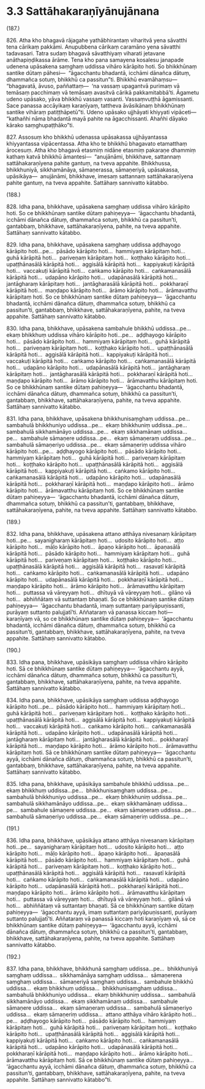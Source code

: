 

# 3.3 Sattāhakaraṇīyānujānana



(187.)

826\. Atha kho bhagavā rājagahe yathābhirantaṃ viharitvā yena sāvatthi tena cārikaṃ pakkāmi. Anupubbena cārikaṃ caramāno yena sāvatthi tadavasari. Tatra sudaṃ bhagavā sāvatthiyaṃ viharati jetavane anāthapiṇḍikassa ārāme. Tena kho pana samayena kosalesu janapade udenena upāsakena saṃghaṃ uddissa vihāro kārāpito hoti. So bhikkhūnaṃ santike dūtaṃ pāhesi—  “āgacchantu bhadantā, icchāmi dānañca dātuṃ, dhammañca sotuṃ, bhikkhū ca passitun”ti. Bhikkhū evamāhaṃsu—  “bhagavatā, āvuso, paññattaṃ—  ‘na vassaṃ upagantvā purimaṃ vā temāsaṃ pacchimaṃ vā temāsaṃ avasitvā cārikā pakkamitabbā’ti. Āgametu udeno upāsako, yāva bhikkhū vassaṃ vasanti. Vassaṃvuṭṭhā āgamissanti. Sace panassa accāyikaṃ karaṇīyaṃ, tattheva āvāsikānaṃ bhikkhūnaṃ santike vihāraṃ patiṭṭhāpetū”ti. Udeno upāsako ujjhāyati khiyyati vipāceti—  “kathañhi nāma bhadantā mayā pahite na āgacchissanti. Ahañhi dāyako kārako saṃghupaṭṭhāko”ti.

827\. Assosuṃ kho bhikkhū udenassa upāsakassa ujjhāyantassa khiyyantassa vipācentassa. Atha kho te bhikkhū bhagavato etamatthaṃ ārocesuṃ. Atha kho bhagavā etasmiṃ nidāne etasmiṃ pakaraṇe dhammiṃ kathaṃ katvā bhikkhū āmantesi—  “anujānāmi, bhikkhave, sattannaṃ sattāhakaraṇīyena pahite gantuṃ, na tveva appahite. Bhikkhussa, bhikkhuniyā, sikkhamānāya, sāmaṇerassa, sāmaṇeriyā, upāsakassa, upāsikāya—  anujānāmi, bhikkhave, imesaṃ sattannaṃ sattāhakaraṇīyena pahite gantuṃ, na tveva appahite. Sattāhaṃ sannivatto kātabbo.

(188.)

828\. Idha pana, bhikkhave, upāsakena saṃghaṃ uddissa vihāro kārāpito hoti. So ce bhikkhūnaṃ santike dūtaṃ pahiṇeyya—  ‘āgacchantu bhadantā, icchāmi dānañca dātuṃ, dhammañca sotuṃ, bhikkhū ca passitun’ti, gantabbaṃ, bhikkhave, sattāhakaraṇīyena, pahite, na tveva appahite. Sattāhaṃ sannivatto kātabbo.

829\. Idha pana, bhikkhave, upāsakena saṃghaṃ uddissa aḍḍhayogo kārāpito hoti…pe…  pāsādo kārāpito hoti…  hammiyaṃ kārāpitaṃ hoti…  guhā kārāpitā hoti…  pariveṇaṃ kārāpitaṃ hoti…  koṭṭhako kārāpito hoti…  upaṭṭhānasālā kārāpitā hoti…  aggisālā kārāpitā hoti…  kappiyakuṭi kārāpitā hoti…  vaccakuṭi kārāpitā hoti…  caṅkamo kārāpito hoti…  caṅkamanasālā kārāpitā hoti…  udapāno kārāpito hoti…  udapānasālā kārāpitā hoti…  jantāgharaṃ kārāpitaṃ hoti…  jantāgharasālā kārāpitā hoti…  pokkharaṇī kārāpitā hoti…  maṇḍapo kārāpito hoti…  ārāmo kārāpito hoti…  ārāmavatthu kārāpitaṃ hoti. So ce bhikkhūnaṃ santike dūtaṃ pahiṇeyya—  ‘āgacchantu bhadantā, icchāmi dānañca dātuṃ, dhammañca sotuṃ, bhikkhū ca passitun’ti, gantabbaṃ, bhikkhave, sattāhakaraṇīyena, pahite, na tveva appahite. Sattāhaṃ sannivatto kātabbo.

830\. Idha pana, bhikkhave, upāsakena sambahule bhikkhū uddissa…pe…  ekaṃ bhikkhuṃ uddissa vihāro kārāpito hoti…pe…  aḍḍhayogo kārāpito hoti…  pāsādo kārāpito hoti…  hammiyaṃ kārāpitaṃ hoti…  guhā kārāpitā hoti…  pariveṇaṃ kārāpitaṃ hoti…  koṭṭhako kārāpito hoti…  upaṭṭhānasālā kārāpitā hoti…  aggisālā kārāpitā hoti…  kappiyakuṭi kārāpitā hoti…  vaccakuṭi kārāpitā hoti…  caṅkamo kārāpito hoti…  caṅkamanasālā kārāpitā hoti…  udapāno kārāpito hoti…  udapānasālā kārāpitā hoti…  jantāgharaṃ kārāpitaṃ hoti…  jantāgharasālā kārāpitā hoti…  pokkharaṇī kārāpitā hoti…  maṇḍapo kārāpito hoti…  ārāmo kārāpito hoti…  ārāmavatthu kārāpitaṃ hoti. So ce bhikkhūnaṃ santike dūtaṃ pahiṇeyya—  ‘āgacchantu bhadantā, icchāmi dānañca dātuṃ, dhammañca sotuṃ, bhikkhū ca passitun’ti, gantabbaṃ, bhikkhave, sattāhakaraṇīyena, pahite, na tveva appahite. Sattāhaṃ sannivatto kātabbo.

831\. Idha pana, bhikkhave, upāsakena bhikkhunisaṃghaṃ uddissa…pe…  sambahulā bhikkhuniyo uddissa…pe…  ekaṃ bhikkhuniṃ uddissa…pe…  sambahulā sikkhamānāyo uddissa…pe…  ekaṃ sikkhamānaṃ uddissa…pe…  sambahule sāmaṇere uddissa…pe…  ekaṃ sāmaṇeraṃ uddissa…pe…  sambahulā sāmaṇeriyo uddissa…pe…  ekaṃ sāmaṇeriṃ uddissa vihāro kārāpito hoti…pe…  aḍḍhayogo kārāpito hoti…  pāsādo kārāpito hoti…  hammiyaṃ kārāpitaṃ hoti…  guhā kārāpitā hoti…  pariveṇaṃ kārāpitaṃ hoti…  koṭṭhako kārāpito hoti…  upaṭṭhānasālā kārāpitā hoti…  aggisālā kārāpitā hoti…  kappiyakuṭi kārāpitā hoti…  caṅkamo kārāpito hoti…  caṅkamanasālā kārāpitā hoti…  udapāno kārāpito hoti…  udapānasālā kārāpitā hoti…  pokkharaṇī kārāpitā hoti…  maṇḍapo kārāpito hoti…  ārāmo kārāpito hoti…  ārāmavatthu kārāpitaṃ hoti. So ce bhikkhūnaṃ santike dūtaṃ pahiṇeyya—  ‘āgacchantu bhadantā, icchāmi dānañca dātuṃ, dhammañca sotuṃ, bhikkhū ca passitun’ti, gantabbaṃ, bhikkhave, sattāhakaraṇīyena, pahite, na tveva appahite. Sattāhaṃ sannivatto kātabbo.

(189.)

832\. Idha pana, bhikkhave, upāsakena attano atthāya nivesanaṃ kārāpitaṃ hoti…pe…  sayanigharaṃ kārāpitaṃ hoti…  udosito kārāpito hoti…  aṭṭo kārāpito hoti…  māḷo kārāpito hoti…  āpaṇo kārāpito hoti…  āpaṇasālā kārāpitā hoti…  pāsādo kārāpito hoti…  hammiyaṃ kārāpitaṃ hoti…  guhā kārāpitā hoti…  pariveṇaṃ kārāpitaṃ hoti…  koṭṭhako kārāpito hoti…  upaṭṭhānasālā kārāpitā hoti…  aggisālā kārāpitā hoti…  rasavatī kārāpitā hoti…  caṅkamo kārāpito hoti…  caṅkamanasālā kārāpitā hoti…  udapāno kārāpito hoti…  udapānasālā kārāpitā hoti…  pokkharaṇī kārāpitā hoti…  maṇḍapo kārāpito hoti…  ārāmo kārāpito hoti…  ārāmavatthu kārāpitaṃ hoti…  puttassa vā vāreyyaṃ hoti…  dhītuyā vā vāreyyaṃ hoti…  gilāno vā hoti…  abhiññātaṃ vā suttantaṃ bhaṇati. So ce bhikkhūnaṃ santike dūtaṃ pahiṇeyya—  ‘āgacchantu bhadantā, imaṃ suttantaṃ pariyāpuṇissanti, purāyaṃ suttanto palujjatī’ti. Aññataraṃ vā panassa kiccaṃ hoti—  karaṇīyaṃ vā, so ce bhikkhūnaṃ santike dūtaṃ pahiṇeyya—  ‘āgacchantu bhadantā, icchāmi dānañca dātuṃ, dhammañca sotuṃ, bhikkhū ca passitun’ti, gantabbaṃ, bhikkhave, sattāhakaraṇīyena, pahite, na tveva appahite. Sattāhaṃ sannivatto kātabbo.

(190.)

833\. Idha pana, bhikkhave, upāsikāya saṃghaṃ uddissa vihāro kārāpito hoti. Sā ce bhikkhūnaṃ santike dūtaṃ pahiṇeyya—  ‘āgacchantu ayyā, icchāmi dānañca dātuṃ, dhammañca sotuṃ, bhikkhū ca passitun’ti, gantabbaṃ, bhikkhave, sattāhakaraṇīyena, pahite, na tveva appahite. Sattāhaṃ sannivatto kātabbo.

834\. Idha pana, bhikkhave, upāsikāya saṃghaṃ uddissa aḍḍhayogo kārāpito hoti…pe…  pāsādo kārāpito hoti…  hammiyaṃ kārāpitaṃ hoti…  guhā kārāpitā hoti…  pariveṇaṃ kārāpitaṃ hoti…  koṭṭhako kārāpito hoti…  upaṭṭhānasālā kārāpitā hoti…  aggisālā kārāpitā hoti…  kappiyakuṭi kārāpitā hoti…  vaccakuṭi kārāpitā hoti…  caṅkamo kārāpito hoti…  caṅkamanasālā kārāpitā hoti…  udapāno kārāpito hoti…  udapānasālā kārāpitā hoti…  jantāgharaṃ kārāpitaṃ hoti…  jantāgharasālā kārāpitā hoti…  pokkharaṇī kārāpitā hoti…  maṇḍapo kārāpito hoti…  ārāmo kārāpito hoti…  ārāmavatthu kārāpitaṃ hoti. Sā ce bhikkhūnaṃ santike dūtaṃ pahiṇeyya—  ‘āgacchantu ayyā, icchāmi dānañca dātuṃ, dhammañca sotuṃ, bhikkhū ca passitun’ti, gantabbaṃ, bhikkhave, sattāhakaraṇīyena, pahite, na tveva appahite. Sattāhaṃ sannivatto kātabbo.

835\. Idha pana, bhikkhave, upāsikāya sambahule bhikkhū uddissa…pe…  ekaṃ bhikkhuṃ uddissa…pe…  bhikkhunisaṃghaṃ uddissa…pe…  sambahulā bhikkhuniyo uddissa…pe…  ekaṃ bhikkhuniṃ uddissa…pe…  sambahulā sikkhamānāyo uddissa…pe…  ekaṃ sikkhamānaṃ uddissa…pe…  sambahule sāmaṇere uddissa…pe…  ekaṃ sāmaṇeraṃ uddissa…pe…  sambahulā sāmaṇeriyo uddissa…pe…  ekaṃ sāmaṇeriṃ uddissa…pe… .

(191.)

836\. Idha pana, bhikkhave, upāsikāya attano atthāya nivesanaṃ kārāpitaṃ hoti…pe…  sayanigharaṃ kārāpitaṃ hoti…  udosito kārāpito hoti…  aṭṭo kārāpito hoti…  māḷo kārāpito hoti…  āpaṇo kārāpito hoti…  āpaṇasālā kārāpitā hoti…  pāsādo kārāpito hoti…  hammiyaṃ kārāpitaṃ hoti…  guhā kārāpitā hoti…  pariveṇaṃ kārāpitaṃ hoti…  koṭṭhako kārāpito hoti…  upaṭṭhānasālā kārāpitā hoti…  aggisālā kārāpitā hoti…  rasavatī kārāpitā hoti…  caṅkamo kārāpito hoti…  caṅkamanasālā kārāpitā hoti…  udapāno kārāpito hoti…  udapānasālā kārāpitā hoti…  pokkharaṇī kārāpitā hoti…  maṇḍapo kārāpito hoti…  ārāmo kārāpito hoti…  ārāmavatthu kārāpitaṃ hoti…  puttassa vā vāreyyaṃ hoti…  dhītuyā vā vāreyyaṃ hoti…  gilānā vā hoti…  abhiññātaṃ vā suttantaṃ bhaṇati. Sā ce bhikkhūnaṃ santike dūtaṃ pahiṇeyya—  ‘āgacchantu ayyā, imaṃ suttantaṃ pariyāpuṇissanti, purāyaṃ suttanto palujjatī’ti. Aññataraṃ vā panassā kiccaṃ hoti karaṇīyaṃ vā, sā ce bhikkhūnaṃ santike dūtaṃ pahiṇeyya—  ‘āgacchantu ayyā, icchāmi dānañca dātuṃ, dhammañca sotuṃ, bhikkhū ca passitun’ti, gantabbaṃ, bhikkhave, sattāhakaraṇīyena, pahite, na tveva appahite. Sattāhaṃ sannivatto kātabbo.

(192.)

837\. Idha pana, bhikkhave, bhikkhunā saṃghaṃ uddissa…pe…  bhikkhuniyā saṃghaṃ uddissa…  sikkhamānāya saṃghaṃ uddissa…  sāmaṇerena saṃghaṃ uddissa…  sāmaṇeriyā saṃghaṃ uddissa…  sambahule bhikkhū uddissa…  ekaṃ bhikkhuṃ uddissa…  bhikkhunisaṃghaṃ uddissa…  sambahulā bhikkhuniyo uddissa…  ekaṃ bhikkhuniṃ uddissa…  sambahulā sikkhamānāyo uddissa…  ekaṃ sikkhamānaṃ uddissa…  sambahule sāmaṇere uddissa…  ekaṃ sāmaṇeraṃ uddissa…  sambahulā sāmaṇeriyo uddissa…  ekaṃ sāmaṇeriṃ uddissa…  attano atthāya vihāro kārāpito hoti…pe…  aḍḍhayogo kārāpito hoti…  pāsādo kārāpito hoti…  hammiyaṃ kārāpitaṃ hoti…  guhā kārāpitā hoti…  pariveṇaṃ kārāpitaṃ hoti…  koṭṭhako kārāpito hoti…  upaṭṭhānasālā kārāpitā hoti…  aggisālā kārāpitā hoti…  kappiyakuṭi kārāpitā hoti…  caṅkamo kārāpito hoti…  caṅkamanasālā kārāpitā hoti…  udapāno kārāpito hoti…  udapānasālā kārāpitā hoti…  pokkharaṇī kārāpitā hoti…  maṇḍapo kārāpito hoti…  ārāmo kārāpito hoti…  ārāmavatthu kārāpitaṃ hoti. Sā ce bhikkhūnaṃ santike dūtaṃ pahiṇeyya…  ‘āgacchantu ayyā, icchāmi dānañca dātuṃ, dhammañca sotuṃ, bhikkhū ca passitun’ti, gantabbaṃ, bhikkhave, sattāhakaraṇīyena, pahite, na tveva appahite. Sattāhaṃ sannivatto kātabbo”ti.



